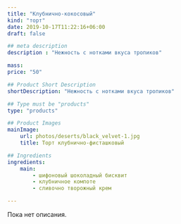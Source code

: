 ```yaml
---
title: "Клубнично-кокосовый"
kind: "торт"
date: 2019-10-17T11:22:16+06:00
draft: false

## meta description
description : "Нежность с нотками вкуса тропиков"

mass:
price: "50"

## Product Short Description
shortDescription: "Нежность с нотками вкуса тропиков"

## Type must be "products"
type: "products"

## Product Images
mainImage:
    url: photos/deserts/black_velvet-1.jpg
    title: Торт клубнично-фисташковый

## Ingredients
ingredients:
    main:
        - шифоновый шоколадный бисквит
        - клубничное компоте
        - сливочно творожный крем

---
```


Пока нет описания.
